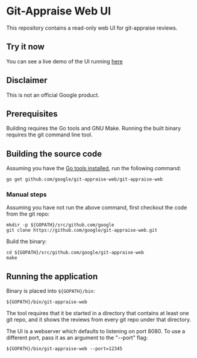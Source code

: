 # Git-Appraise Web UI

This repository contains a read-only web UI for git-appraise reviews.

## Try it now

You can see a live demo of the UI running [here](https://git-appraise-web.appspot.com)

## Disclaimer

This is not an official Google product.

## Prerequisites

Building requires the Go tools and GNU Make. Running the built binary requires the git command line tool.

## Building the source code

Assuming you have the [Go tools installed](https://golang.org/doc/install), run
the following command:

    go get github.com/google/git-appraise-web/git-appraise-web

### Manual steps

Assuming you have not run the above command, first checkout the code from the git repo:

    mkdir -p ${GOPATH}/src/github.com/google
    git clone https://github.com/google/git-appraise-web.git

Build the binary:

    cd ${GOPATH}/src/github.com/google/git-appraise-web
    make

## Running the application

Binary is placed into `${GOPATH}/bin`:

    ${GOPATH}/bin/git-appraise-web

The tool requires that it be started in a directory that contains at least one git repo, and it shows the
reviews from every git repo under that directory.

The UI is a webserver which defaults to listening on port 8080. To use a different port, pass it as an argument to the "--port" flag:

    ${GOPATH}/bin/git-appraise-web --port=12345
